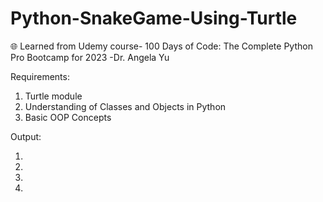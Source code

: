 # Python-SnakeGame-Using-Turtle

:globe_with_meridians: Learned from Udemy course- 100 Days of Code: The Complete Python Pro Bootcamp for 2023 -Dr. Angela Yu

Requirements:
1. Turtle module
2. Understanding of Classes and Objects in Python
3. Basic OOP Concepts


Output:
1. <img src="">
2. <img src="">
3. <img src="">
4. <img src="">
